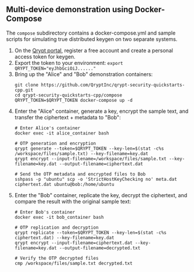 ## Multi-device demonstration using Docker-Compose
The `compose` subdirectory contains a docker-compose.yml and sample scripts for simulating true distributed keygen on two separate systems.

1. On the [Qrypt portal](https://portal.qrypt.com/register), register a free account and create a personal access token for keygen.
1. Export the token to your environment: `export QRYPT_TOKEN="eyJhbGciOiJ......"`
1. Bring up the "Alice" and "Bob" demonstration containers:
    ```
    git clone https://github.com/QryptInc/qrypt-security-quickstarts-cpp.git
    cd qrypt-security-quickstarts-cpp/compose
    QRYPT_TOKEN=$QRYPT_TOKEN docker-compose up -d
    ```
1. Enter the "Alice" container, generate a key, encrypt the sample text, and transfer the ciphertext + metadata to "Bob":
    ```
    # Enter Alice's container
    docker exec -it alice_container bash
    ```
    ```
    # OTP generation and encryption
    qrypt generate --token=$QRYPT_TOKEN --key-len=$(stat -c%s /workspace/files/sample.txt) --key-filename=key.dat
    qrypt encrypt --input-filename=/workspace/files/sample.txt --key-filename=key.dat --output-filename=ciphertext.dat
    ```
    ```
    # Send the OTP metadata and encrypted files to Bob
    sshpass -p "ubuntu" scp -o 'StrictHostKeyChecking no' meta.dat ciphertext.dat ubuntu@bob:/home/ubuntu
    ```
1. Enter the "Bob" container, replicate the key, decrypt the ciphertext, and compare the result with the original sample text:
    ```
    # Enter Bob's container
    docker exec -it bob_container bash
    ```
    ```
    # OTP replication and decryption
    qrypt replicate --token=$QRYPT_TOKEN --key-len=$(stat -c%s ciphertext.dat) --key-filename=key.dat
    qrypt encrypt --input-filename=ciphertext.dat --key-filename=key.dat --output-filename=decrypted.txt
    ```
    ```
    # Verify the OTP decrypted files
    cmp /workspace/files/sample.txt decrypted.txt
    ```